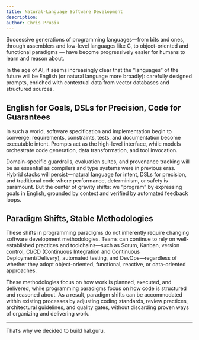 ```yaml
---
title: Natural-Language Software Development
description: 
author: Chris Prusik
---
```


Successive generations of programming languages—from bits and ones,
through assemblers and low-level languages like C, to object-oriented and functional paradigms — have become progressively easier for humans to learn and reason about.

In the age of AI, it seems increasingly clear that the “languages” of the future will be English
(or natural language more broadly): carefully designed prompts,
enriched with contextual data from vector databases and structured sources.

## English for Goals, DSLs for Precision, Code for Guarantees

In such a world, software specification and implementation begin to converge: requirements,
constraints, tests, and documentation become executable intent.
Prompts act as the high-level interface,
while models orchestrate code generation, data transformation, and tool invocation.

Domain-specific guardrails, evaluation suites, and provenance tracking will be as essential as compilers and type systems were in previous eras.
Hybrid stacks will persist—natural language for intent, DSLs for precision,
and traditional code where performance, determinism, or safety is paramount.
But the center of gravity shifts: we “program” by expressing goals in English,
grounded by context and verified by automated feedback loops.

## Paradigm Shifts, Stable Methodologies

These shifts in programming paradigms do not inherently require changing software development methodologies.
Teams can continue to rely on well-established practices and toolchains—such as Scrum, Kanban, version control,
CI/CD (Continuous Integration and Continuous Deployment/Delivery), automated testing,
and DevOps—regardless of whether they adopt object-oriented, functional, reactive, or data-oriented approaches.

These methodologies focus on how work is planned, executed, and delivered,
while programming paradigms focus on how code is structured and reasoned about.
As a result, paradigm shifts can be accommodated within existing processes by adjusting coding standards,
review practices, architectural guidelines, and quality gates,
without discarding proven ways of organizing and delivering work.

---
That’s why we decided to build hal.guru.
